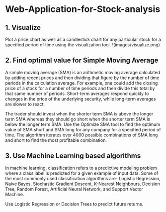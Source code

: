 # Web-Application-for-Stock-analysis
## 1. Visualize
Plot a price chart as well as a candlestick chart for any particular stock for a specified period of time using the visualization tool.
!(images/visualize.png)

## 2. Find optimal value for Simple Moving Average
A simple moving average (SMA) is an arithmetic moving average calculated by adding recent prices and then dividing that figure by the number of time periods in the calculation average. For example, one could add the closing price of a stock for a number of time periods and then divide this total by that same number of periods. Short-term averages respond quickly to changes in the price of the underlying security, while long-term averages are slower to react.

The trader should invest when the shorter term SMA is above the longer term SMA whereas they should go short when the shorter term SMA is below the longer term SMA.
Use the Optimize SMA tool to find the optimum value of SMA short and SMA long for any company for a specified period of time. The algorithm iterates over 4000 possible combinations of SMA long and short to find the most profitable combination.

## 3. Use Machine Learning based algorithms
In machine learning, classification refers to a predictive modeling problem where a class label is predicted for a given example of input data. Some of the most commonly used classification algorithms are- Logistic Regression, Naive Bayes, Stochastic Gradient Descent, K-Nearest Neighbours, Decision Tree, Random Forest, Artificial Neural Network, and Support Vector Machine.

Use Logistic Regression or Decision Trees to predict future returns.
